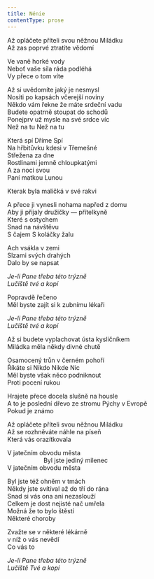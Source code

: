```yaml
---
title: Nénie
contentType: prose
---
```


<section>

Až opláčete příteli svou něžnou Miládku  
Až zas poprvé ztratíte vědomí

Ve vaně horké vody  
Neboť vaše síla ráda podléhá  
Vy přece o tom víte

Až si uvědomíte jaký je nesmysl  
Nositi po kapsách včerejší noviny  
Někdo vám řekne že máte srdeční vadu  
Budete opatrně stoupat do schodů  
Ponejprv už mysle na své srdce víc  
Než na tu Než na tu

Která spí Dříme Spí  
Na hřbitůvku kdesi v Třemešné  
Střežena za dne  
Rostlinami jemně chloupkatými  
A za noci svou  
Paní matkou Lunou

Kterak byla maličká v své rakvi

A přece ji vynesli nohama napřed z domu  
Aby ji přijaly družičky — přítelkyně  
Které s ostychem  
Snad na návštěvu  
S čajem S koláčky žalu

Ach vsákla v zemi  
Slzami svých drahých  
Dalo by se napsat

_Je-li Pane třeba této trýzně  
Lučiště tvé a kopí_

Popravdě řečeno  
Měl byste zajít si k zubnímu lékaři

_Je-li Pane třeba této trýzně  
Lučiště tvé a kopí_

Až si budete vyplachovat ústa kysličníkem  
Miládka měla někdy divné chutě

Osamocený trůn v černém pohoří  
Říkáte si Nikdo Nikde Nic  
Měl byste však něco podniknout  
Proti pocení rukou

Hrajete přece docela slušně na housle  
A to je poslední dřevo ze stromu Pýchy v Evropě  
Pokud je známo

Až opláčete příteli svou něžnou Miládku  
Až se rozhněváte náhle na píseň  
Která vás orazítkovala

V jatečním obvodu města  
                     Byl jste jediný milenec  
V jatečním obvodu města

Byl jste též ohněm v tmách  
Někdy jste svítíval až do tří do rána  
Snad si vás ona ani nezaslouží  
Celkem je dost nejisté nač umřela  
Možná že to bylo štěstí  
Některé choroby

Zvažte se v některé lékárně  
v níž o vás nevědí  
Co vás to

_Je-li Pane třeba této trýzně  
Lučiště Tvé a kopí_

</section>
